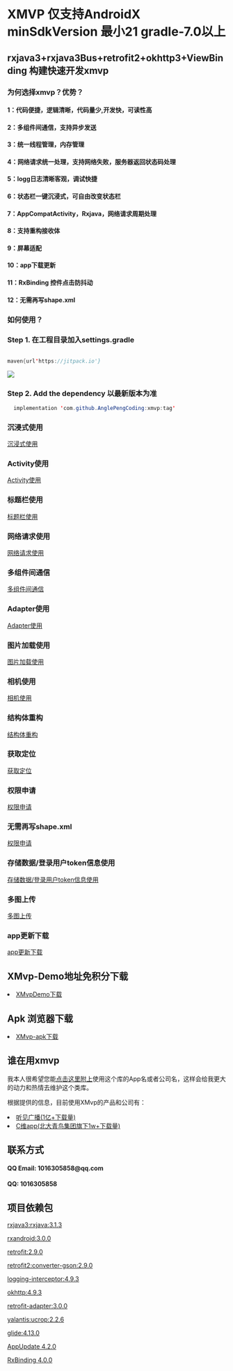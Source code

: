 # XMVP 仅支持AndroidX  minSdkVersion 最小21 gradle-7.0以上

<h2>rxjava3+rxjava3Bus+retrofit2+okhttp3+ViewBinding 构建快速开发xmvp </h2>

<h3>为何选择xmvp？优势？</h3>

<h4>  1：代码便捷，逻辑清晰，代码量少,开发快，可读性高 </h4>
<h4>  2：多组件间通信，支持异步发送 </h4>
<h4>  3：统一线程管理，内存管理 </h4>
<h4>  4：网络请求统一处理，支持网络失败，服务器返回状态码处理</h4>
<h4>  5：logg日志清晰客观，调试快捷</h4>
<h4>  6：状态栏一键沉浸式，可自由改变状态栏</h4>
<h4>  7：AppCompatActivity，Rxjava，网络请求周期处理</h4>
<h4>  8：支持重构接收体</h4>
<h4>  9：屏幕适配</h4>
<h4>  10：app下载更新</h4>
<h4>  11：RxBinding 控件点击防抖动</h4>
<h4>  12：无需再写shape.xml</h4>

<h3>如何使用？</h3>

<h3> Step 1.  在工程目录加入settings.gradle </h3>

```java

maven{url'https://jitpack.io'}

```
[![](https://jitpack.io/v/AnglePengCoding/xmvp.svg)](https://jitpack.io/#AnglePengCoding/xmvp)

<h3> Step 2. Add the dependency 以最新版本为准 </h3>

[comment]: <> ([![]&#40;https://jitpack.io/v/AnglePengCoding/xmvp.svg&#41;]&#40;https://jitpack.io/#AnglePengCoding/xmvp&#41;)


```java
  implementation 'com.github.AnglePengCoding:xmvp:tag'
```
<h3> 沉浸式使用 </h3>
<p dir="auto"><a href="https://github.com/AnglePengCoding/xmvp/blob/main/readme/statusbar.md">沉浸式使用</a></p>


<h3> Activity使用 </h3>
<p dir="auto"><a href="https://github.com/AnglePengCoding/xmvp/blob/main/readme/activity.md">Activity使用</a></p>

<h3> 标题栏使用 </h3>
<p dir="auto"><a href="https://github.com/AnglePengCoding/xmvp/blob/main/readme/title.md">标题栏使用</a></p>


<h3> 网络请求使用 </h3>
<p dir="auto"><a href="https://github.com/AnglePengCoding/xmvp/blob/main/readme/net.md">网络请求使用</a></p>

<h3> 多组件间通信 </h3>
<p dir="auto"><a href="https://github.com/AnglePengCoding/xmvp/blob/main/readme/post.md">多组件间通信</a></p>

<h3> Adapter使用 </h3>
<p dir="auto"><a href="https://github.com/CymChad/BaseRecyclerViewAdapterHelper/wiki/Optimization-adapter-to-reduce-code">Adapter使用</a></p>

<h3> 图片加载使用 </h3>
<p dir="auto"><a href="https://github.com/AnglePengCoding/xmvp/blob/main/readme/pic.md">图片加载使用</a></p>

<h3> 相机使用 </h3>
<p dir="auto"><a href="https://github.com/AnglePengCoding/xmvp/blob/main/readme/camera.md">相机使用</a></p>

<h3> 结构体重构 </h3>
<p dir="auto"><a href="https://github.com/AnglePengCoding/xmvp/blob/main/readme/jgt.md">结构体重构</a></p>

<h3> 获取定位 </h3>
<p dir="auto"><a href="https://github.com/AnglePengCoding/xmvp/blob/main/readme/location.md">获取定位</a></p>

<h3> 权限申请 </h3>
<p dir="auto"><a href="https://github.com/AnglePengCoding/xmvp/blob/main/readme/qx.md">权限申请</a></p>

<h3> 无需再写shape.xml </h3>
<p dir="auto"><a href="https://github.com/AnglePengCoding/xmvp/blob/main/readme/shape.md">权限申请</a></p>

<h3> 存储数据/登录用户token信息使用 </h3>
<p dir="auto"><a href="https://github.com/AnglePengCoding/xmvp/blob/main/readme/store.md">存储数据/登录用户token信息使用</a></p>

<h3> 多图上传 </h3>
<p dir="auto"><a href="https://github.com/AnglePengCoding/xmvp/blob/main/readme/full.md">多图上传</a></p>


<h3> app更新下载 </h3>
<p dir="auto"><a href="https://github.com/AnglePengCoding/xmvp/blob/main/readme/up.md">app更新下载</a></p>


<h2> XMvp-Demo地址免积分下载 </h2>
<li><a href="https://download.csdn.net/download/LIU_HONGPENG/82202554" rel="nofollow">XMvpDemo下载</a></li>


<h2> Apk 浏览器下载 </h2>
<li><a href="http://d.maps9.com/qcb2" rel="nofollow">XMvp-apk下载</a></li>

<h2> 谁在用xmvp </h2>
<p dir="auto">我本人很希望您能<a href="https://github.com/AnglePengCoding/XMvp/issues/1">点击这里附上</a>使用这个库的App名或者公司名，这样会给我更大的动力和热情去维护这个类库。</p>

根据提供的信息，目前使用XMvp的产品和公司有：
<li><a href="http://www.seefm.cn/" rel="nofollow">听见广播(1亿+下载量)</a></li>
<li><a href="http://www.qnciv.com/?hmsr=baidusem&keyword=ciweidianjingjiaoyu&bd_vid=7861571447145260183" rel="nofollow">C维app(北大青鸟集团旗下1w+下载量)</a></li>


<h2> 联系方式</h2>
<h4> QQ Email: 1016305858@qq.com</h4>
<h4> QQ: 1016305858</h4>







<h2> 项目依赖包 </h2>

<p dir="auto"><a href="https://github.com/ReactiveX/RxJava/tree/v3.0.5">rxjava3:rxjava:3.1.3</a></p>
<p dir="auto"><a href="https://github.com/ReactiveX/RxAndroid/tree/3.0.0">rxandroid:3.0.0</a></p>
<p dir="auto"><a href="https://github.com/square/retrofit">retrofit:2.9.0</a></p>
<p dir="auto"><a href="https://github.com/square/retrofit/tree/master/retrofit-converters/gson">retrofit2:converter-gson:2.9.0</a></p>
<p dir="auto"><a href="https://github.com/square/okhttp/tree/master/okhttp-logging-interceptor">logging-interceptor:4.9.3</a></p>
<p dir="auto"><a href="https://github.com/square/okhttp">okhttp:4.9.3</a></p>
<p dir="auto"><a href="https://github.com/square/okhttp">retrofit-adapter:3.0.0</a></p>
<p dir="auto"><a href="https://github.com/Yalantis/uCrop">yalantis:ucrop:2.2.6</a></p>
<p dir="auto"><a href="https://github.com/bumptech/glide">glide:4.13.0</a></p>
<p dir="auto"><a href="https://github.com/azhon/AppUpdate">AppUpdate 4.2.0</a></p>
<p dir="auto"><a href="https://github.com/JakeWharton/RxBinding">RxBinding 4.0.0</a></p>
